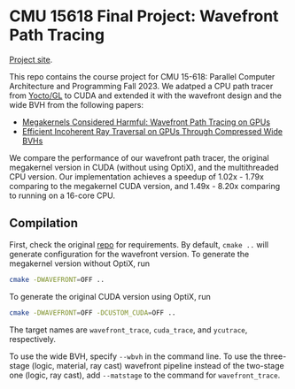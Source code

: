 # CMU 15618 Final Project: Wavefront Path Tracing

[Project site](https://zymk9.github.io/cmu15618_project/).

This repo contains the course project for CMU 15-618: Parallel Computer Architecture and Programming Fall 2023. We adatped a CPU path tracer from [Yocto/GL](https://github.com/xelatihy/yocto-gl) to CUDA and extended it with the wavefront design and the wide BVH from the following papers:

- [Megakernels Considered Harmful: Wavefront Path Tracing on GPUs](https://research.nvidia.com/sites/default/files/pubs/2013-07_Megakernels-Considered-Harmful/laine2013hpg_paper.pdf)
- [Efficient Incoherent Ray Traversal on GPUs Through Compressed Wide BVHs](https://research.nvidia.com/publication/2017-07_efficient-incoherent-ray-traversal-gpus-through-compressed-wide-bvhs)

We compare the performance of our wavefront path tracer, the original megakernel version in CUDA (without using OptiX), and the multithreaded CPU version. Our implementation achieves a speedup of 1.02x - 1.79x comparing to the megakernel CUDA version, and 1.49x - 8.20x comparing to running on a 16-core CPU.


## Compilation
First, check the original [repo](https://github.com/xelatihy/yocto-gl) for requirements. By default, `cmake ..` will generate configuration for the wavefront version. To generate the megakernel version without OptiX, run
```bash
cmake -DWAVEFRONT=OFF ..
```

To generate the original CUDA version using OptiX, run
```bash
cmake -DWAVEFRONT=OFF -DCUSTOM_CUDA=OFF ..
```

The target names are `wavefront_trace`, `cuda_trace`, and `ycutrace`, respectively. 

To use the wide BVH, specify `--wbvh` in the command line. To use the three-stage (logic, material, ray cast) wavefront pipeline instead of the two-stage one (logic, ray cast), add `--matstage` to the command for `wavefront_trace`.
